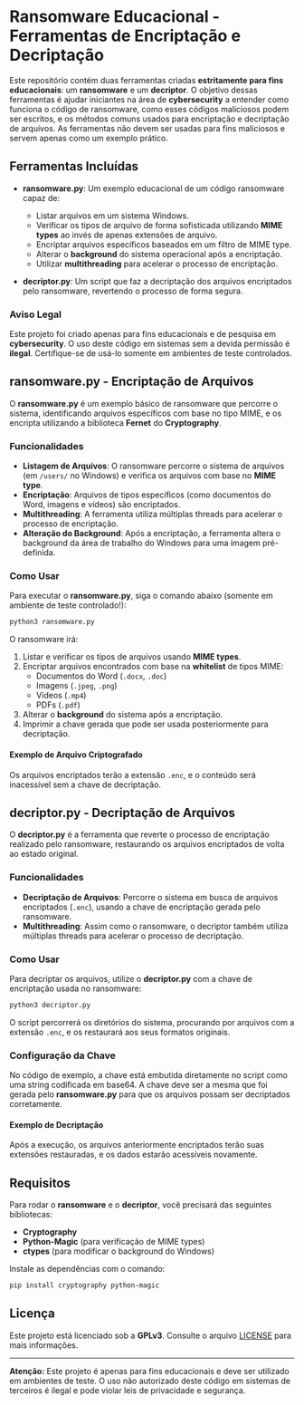 # Ransomware Educacional - Ferramentas de Encriptação e Decriptação

Este repositório contém duas ferramentas criadas **estritamente para fins educacionais**: um **ransomware** e um **decriptor**. O objetivo dessas ferramentas é ajudar iniciantes na área de **cybersecurity** a entender como funciona o código de ransomware, como esses códigos maliciosos podem ser escritos, e os métodos comuns usados para encriptação e decriptação de arquivos. As ferramentas não devem ser usadas para fins maliciosos e servem apenas como um exemplo prático.

## Ferramentas Incluídas

- **ransomware.py**: Um exemplo educacional de um código ransomware capaz de:
  - Listar arquivos em um sistema Windows.
  - Verificar os tipos de arquivo de forma sofisticada utilizando **MIME types** ao invés de apenas extensões de arquivo.
  - Encriptar arquivos específicos baseados em um filtro de MIME type.
  - Alterar o **background** do sistema operacional após a encriptação.
  - Utilizar **multithreading** para acelerar o processo de encriptação.

- **decriptor.py**: Um script que faz a decriptação dos arquivos encriptados pelo ransomware, revertendo o processo de forma segura.

### Aviso Legal

Este projeto foi criado apenas para fins educacionais e de pesquisa em **cybersecurity**. O uso deste código em sistemas sem a devida permissão é **ilegal**. Certifique-se de usá-lo somente em ambientes de teste controlados.

## ransomware.py - Encriptação de Arquivos

O **ransomware.py** é um exemplo básico de ransomware que percorre o sistema, identificando arquivos específicos com base no tipo MIME, e os encripta utilizando a biblioteca **Fernet** do **Cryptography**.

### Funcionalidades

- **Listagem de Arquivos**: O ransomware percorre o sistema de arquivos (em `/users/` no Windows) e verifica os arquivos com base no **MIME type**.
- **Encriptação**: Arquivos de tipos específicos (como documentos do Word, imagens e vídeos) são encriptados.
- **Multithreading**: A ferramenta utiliza múltiplas threads para acelerar o processo de encriptação.
- **Alteração do Background**: Após a encriptação, a ferramenta altera o background da área de trabalho do Windows para uma imagem pré-definida.

### Como Usar

Para executar o **ransomware.py**, siga o comando abaixo (somente em ambiente de teste controlado!):

```bash
python3 ransomware.py
```

O ransomware irá:

1. Listar e verificar os tipos de arquivos usando **MIME types**.
2. Encriptar arquivos encontrados com base na **whitelist** de tipos MIME:
    - Documentos do Word (`.docx`, `.doc`)
    - Imagens (`.jpeg`, `.png`)
    - Vídeos (`.mp4`)
    - PDFs (`.pdf`)
3. Alterar o **background** do sistema após a encriptação.
4. Imprimir a chave gerada que pode ser usada posteriormente para decriptação.

#### Exemplo de Arquivo Criptografado

Os arquivos encriptados terão a extensão `.enc`, e o conteúdo será inacessível sem a chave de decriptação.

## decriptor.py - Decriptação de Arquivos

O **decriptor.py** é a ferramenta que reverte o processo de encriptação realizado pelo ransomware, restaurando os arquivos encriptados de volta ao estado original.

### Funcionalidades

- **Decriptação de Arquivos**: Percorre o sistema em busca de arquivos encriptados (`.enc`), usando a chave de encriptação gerada pelo ransomware.
- **Multithreading**: Assim como o ransomware, o decriptor também utiliza múltiplas threads para acelerar o processo de decriptação.

### Como Usar

Para decriptar os arquivos, utilize o **decriptor.py** com a chave de encriptação usada no ransomware:

```bash
python3 decriptor.py
```

O script percorrerá os diretórios do sistema, procurando por arquivos com a extensão `.enc`, e os restaurará aos seus formatos originais.

### Configuração da Chave

No código de exemplo, a chave está embutida diretamente no script como uma string codificada em base64. A chave deve ser a mesma que foi gerada pelo **ransomware.py** para que os arquivos possam ser decriptados corretamente.

#### Exemplo de Decriptação

Após a execução, os arquivos anteriormente encriptados terão suas extensões restauradas, e os dados estarão acessíveis novamente.

## Requisitos

Para rodar o **ransomware** e o **decriptor**, você precisará das seguintes bibliotecas:

- **Cryptography**
- **Python-Magic** (para verificação de MIME types)
- **ctypes** (para modificar o background do Windows)

Instale as dependências com o comando:

```bash
pip install cryptography python-magic
```


## Licença

Este projeto está licenciado sob a **GPLv3**. Consulte o arquivo [LICENSE](../LICENSE) para mais informações.

---

**Atenção:** Este projeto é apenas para fins educacionais e deve ser utilizado em ambientes de teste. O uso não autorizado deste código em sistemas de terceiros é ilegal e pode violar leis de privacidade e segurança.

